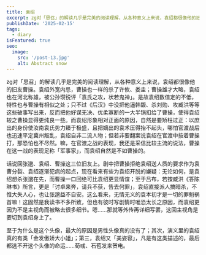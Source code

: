 ```yaml
---
title: 袁绍
excerpt: zg对「思召」的解读几乎是完美的阅读理解，从各种意义上来说，袁绍都很像他的旧友曹操。袁绍外宽内忌，曹操也一样的杀了许攸、娄圭；曹操雄才大略，袁绍也在河北称雄，被公孙瓒锐评「袁氏之攻，状若鬼神」。
publishDate: '2025-02-15'
tags:
  - diary
isFeatured: true
seo:
  image:
    src: '/post-13.jpg'
    alt: Abstract snow
---
```


zg对「思召」的解读几乎是完美的阅读理解，从各种意义上来说，袁绍都很像他的旧友曹操。袁绍外宽内忌，曹操也一样的杀了许攸、娄圭；曹操雄才大略，袁绍也在河北称雄，被公孙瓒锐评「袁氏之攻，状若鬼神」。是故袁绍数值定的不低，特性也与曹操有相似之处；只不过《后汉》中没把他逼韩馥、杀刘勋、攻臧洪等等这些破事写出来，反而把他好谋无决、优柔寡断的一大半锅扣给了曹操，使得袁绍较之曹操显得更纯良一些。而袁绍形象相对正面的原因，自然是要矫枉过正：以庶出的身份使汝南袁氏势力臻于极盛，且把嫡出的袁术压得抬不起头，哪怕官渡战后也迅速平定冀州叛乱，袁绍自非二流人物；但若非要翻案说袁绍在官渡中按着曹操打，那恐怕也不尽然。嘛，在官渡之战的表现，我还是采信比较主流的说法，曹操在这一战的表现足称「军事家」，而袁绍自然是不如曹操的。

话说回张邈、袁绍、曹操这三位旧友上。剧中把曹操拒绝袁绍送人质的要求作为袁曹分裂、袁绍逐渐犯病的起点，现在看来有些为袁绍开脱的嫌疑：无论如何，是袁绍想杀张邈在先，而曹操一口回绝可比袁绍更显情谊；至于吕布，若按臧洪《答陈琳书》所言，更是「讨卓来奔，请兵不获，告去何罪」，袁绍直接派人搞暗杀，不惟大失人心，也让张邈益不自安。这么看来，无情无义的袁本初才是一切的罪魁祸首嘛！这固然是我读书不多所致，但也有彼时写剧情时唯恐太长之原因，而袁绍更因为不是主视角而被略去很多细节。嗯……那就等外传再详细写罢，这回主视角是要切到袁绍身上了。

至于为什么是这个头像，最大的原因是男性头像真的没有了；其次，演义里的袁绍真的有类「金发傲娇大小姐」；第三，袁绍又「美姿容」，凡是有这类描述的，最后都逃不开这个头像的命运……荀彧、石苞发来贺电。

